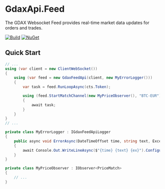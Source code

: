 # GdaxApi.Feed
The GDAX Websocket Feed provides real-time market data updates for orders and trades.

[![Build](https://ci.appveyor.com/api/projects/status/dwrbqqulrl1u6v7g?svg=true)](https://ci.appveyor.com/project/rotiv123/gdaxapi-feed) [![NuGet](https://img.shields.io/nuget/v/Gdax.Feed.svg)](https://www.nuget.org/packages/Gdax.Feed/)


## Quick Start

```cs
// ...
using (var client = new ClientWebSocket())
{
    using (var feed = new GdaxFeedApi(client, new MyErrorLogger()))
    {
        var task = feed.RunLoopAsync(cts.Token);

        using (feed.StartMatchChannel(new MyPriceObserver(), "BTC-EUR"))
        {
            await task;
        }
    }
}
// ...

private class MyErrorLogger : IGdaxFeedApiLogger
{
    public async void ErrorAsync(DateTimeOffset time, string text, Exception ex)
    {
        await Console.Out.WriteLineAsync($"{time} {text} {ex}").ConfigureAwait(false);
    }
}

private class MyPriceObserver : IObserver<PriceMatch>
{
    // ...
}
```
